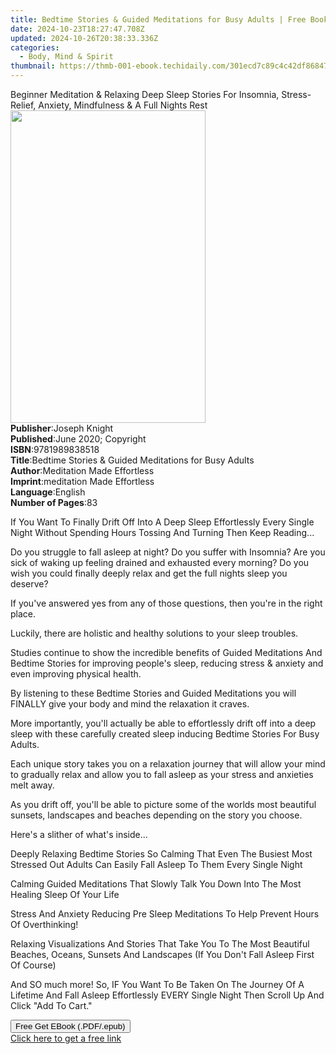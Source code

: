 ```yaml
---
title: Bedtime Stories & Guided Meditations for Busy Adults | Free Book
date: 2024-10-23T18:27:47.708Z
updated: 2024-10-26T20:38:33.336Z
categories:
  - Body, Mind & Spirit
thumbnail: https://thmb-001-ebook.techidaily.com/301ecd7c89c4c42df86847a8c512a1dadf84f717262a5d63082feffcc09b4973.jpg
---
```

<main id="book-container">
  <div class="flex flex-col">
    <div class="book-brief flex-1 py-6 px-4 sm:p-6 md:py-10 md:px-8">
      <!-- brief-->
      <div class="book-brief-main">
        Beginner Meditation & Relaxing Deep Sleep Stories For Insomnia,
        Stress-Relief, Anxiety, Mindfulness & A Full Nights Rest
      </div>
    </div>
    <div
      class="book-meta-info flex-1 grid gap-4 col-start-1 col-end-3 row-start-1 sm:mb-6 sm:grid-cols-4 lg:gap-6 lg:col-start-2 lg:row-end-6 lg:row-span-6 lg:mb-0"
    >
      <div
        class="book-meta-info-left place-content-center mt-4 p-4 text-sm leading-6 col-start-2 col-span-2 dark:text-slate-400"
      >
        <img
          class="w-full h-500 object-cover rounded-lg sm:h-255 sm:col-span-2 lg:col-span-full"
          src="https://img-001-ebook.techidaily.com/c263b57f15ad7871ae3359bb662d143b20bbcf78e6c8066bff1e0d704c10abde.jpg"
          alt=""
          width="312"
          height="500"
        />
      </div>
      <div
        class="book-meta-info-right mt-2 col-start-1 row-start-2 col-span-3 self-center"
      >
        <!-- meta data  -->
        <div class="flex flex-col px-4 md:px-8">
          <div class="flex-1">
            <strong>Publisher</strong>:<span class="px-2">Joseph Knight</span>
          </div>
          <div class="flex-1">
            <strong>Published</strong>:<span class="px-2"
              >June 2020; Copyright</span
            >
          </div>
          <div class="flex-1">
            <strong>ISBN</strong>:<span class="px-2">9781989838518</span>
          </div>
          <div class="flex-1">
            <strong>Title</strong>:<span class="px-2"
              >Bedtime Stories &amp; Guided Meditations for Busy Adults</span
            >
          </div>
          <div class="flex-1">
            <strong>Author</strong>:<span class="px-2"
              >Meditation Made Effortless</span
            >
          </div>
          <div class="flex-1">
            <strong>Imprint</strong>:<span class="px-2"
              >meditation Made Effortless</span
            >
          </div>
          <div class="flex-1">
            <strong>Language</strong>:<span class="px-2">English</span>
          </div>
          <div class="flex-1">
            <strong>Number of Pages</strong>:<span class="px-2">83</span>
          </div>
        </div>
      </div>
    </div>
    <div class="book-description flex-1 py-6 px-4 sm:p-6 md:py-10 md:px-8">
      <div class="book-description-main">
        <div accordion-content="" id="description">
          <p>
            If You Want To Finally Drift Off Into A Deep Sleep Effortlessly
            Every Single Night Without Spending Hours Tossing And Turning Then
            Keep Reading...
          </p>
          <p>
            Do you struggle to fall asleep at night? Do you suffer with
            Insomnia? Are you sick of waking up feeling drained and exhausted
            every morning? Do you wish you could finally deeply relax and get
            the full nights sleep you deserve?
          </p>
          <p>
            If you've answered yes from any of those questions, then you're in
            the right place.
          </p>
          <p>
            Luckily, there are holistic and healthy solutions to your sleep
            troubles.
          </p>
          <p>
            Studies continue to show the incredible benefits of Guided
            Meditations And Bedtime Stories for improving people's sleep,
            reducing stress &amp; anxiety and even improving physical health.
          </p>
          <p>
            By listening to these Bedtime Stories and Guided Meditations you
            will FINALLY give your body and mind the relaxation it craves.
          </p>
          <p>
            More importantly, you'll actually be able to effortlessly drift off
            into a deep sleep with these carefully created sleep inducing
            Bedtime Stories For Busy Adults.
          </p>
          <p>
            Each unique story takes you on a relaxation journey that will allow
            your mind to gradually relax and allow you to fall asleep as your
            stress and anxieties melt away.
          </p>
          <p>
            As you drift off, you'll be able to picture some of the worlds most
            beautiful sunsets, landscapes and beaches depending on the story you
            choose.
          </p>
          <p>Here's a slither of what's inside...</p>
          <p>
            Deeply Relaxing Bedtime Stories So Calming That Even The Busiest
            Most Stressed Out Adults Can Easily Fall Asleep To Them Every Single
            Night
          </p>
          <p>
            Calming Guided Meditations That Slowly Talk You Down Into The Most
            Healing Sleep Of Your Life
          </p>
          <p>
            Stress And Anxiety Reducing Pre Sleep Meditations To Help Prevent
            Hours Of Overthinking!
          </p>
          <p>
            Relaxing Visualizations And Stories That Take You To The Most
            Beautiful Beaches, Oceans, Sunsets And Landscapes (If You Don't Fall
            Asleep First Of Course)
          </p>
          <p>
            And SO much more! So, IF You Want To Be Taken On The Journey Of A
            Lifetime And Fall Asleep Effortlessly EVERY Single Night Then Scroll
            Up And Click "Add To Cart."
          </p>
        </div>
        <div class="accordion-fader"></div>
      </div>
    </div>
    <div class="book-excerpts flex-1 py-6 px-4 sm:p-6 md:py-10 md:px-8"></div>
    <div
      class="book-about-author flex-1 py-6 px-4 sm:p-6 md:py-10 md:px-8"
    ></div>
    <div class="book-free-get flex-1 py-6 px-4 sm:p-6 md:py-10 md:px-8">
      <button
        id="btn-free-get"
        class="bg-blue-500 hover:bg-blue-700 text-white font-bold py-2 px-4 rounded"
      >
        Free Get EBook (.PDF/.epub)
      </button>
      <div id="countdown-display" class="px-2 text-lg mt-2"></div>
      <a
        id="free-link"
        class="hidden bg-blue-500 hover:bg-blue-700 text-white font-bold py-2 px-4 rounded"
        href="https://www.ebooks.com/en-us/book/210065087/bedtime-stories-guided-meditations-for-busy-adults/meditation-made-effortless/"
        target="_blank"
        >Click here to get a free link</a
      >
    </div>
    <script>
      let countdownTime = 0;
      let countdownInterval = null;
      document
        .getElementById('btn-free-get')
        .addEventListener('click', startCountdown);
      function startCountdown() {
        countdownTime = new Date().getTime() + 60000 * 3;
        countdownInterval = setInterval(updateCountdown, 1000);
        document.getElementById('btn-free-get').disabled = true;
        document
          .getElementById('btn-free-get')
          .classList.add('bg-gray-500', 'cursor-not-allowed');
      }
      function updateCountdown() {
        let currentTime = new Date().getTime();
        let timeLeft = countdownTime - currentTime;
        let secondsLeft = Math.floor(timeLeft / 1000);
        document.getElementById('countdown-display').innerHTML =
          `Remaining time: ${secondsLeft} seconds.`;
        if (secondsLeft <= 0) {
          clearInterval(countdownInterval);
          document.getElementById('btn-free-get').classList.add('hidden');
          document.getElementById('free-link').classList.remove('hidden');
          document.getElementById('countdown-display').innerHTML = '';
        }
      }
    </script>
  </div>
</main>

<ins class="adsbygoogle"
      style="display:block"
      data-ad-client="ca-pub-7571918770474297"
      data-ad-slot="8358498916"
      data-ad-format="auto"
      data-full-width-responsive="true"></ins>
    